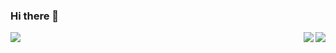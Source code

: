 ### Hi there 👋

<a href="https://github.com/MatBayern"><img src="https://github-readme-stats.vercel.app/api/top-langs/?username=MatBayern" align="left"></a><a href="https://github.com/MatBayern/mod_structure_minecraft"><img src="https://github-readme-stats.vercel.app/api/pin/?username=MatBayern&repo=mod_structure_minecraft" align="right"></a>
<a href="https://github.com/MatBayern/PHP-Login-Api"><img src="https://github-readme-stats.vercel.app/api/pin/?username=MatBayern&repo=PHP-Login-Api" align="right"></a>
<br><br><br><br><br><br><br>

<!--
**WoodyLetsCode/WoodyLetsCode** is a ✨ _special_ ✨ repository because its `README.md` (this file) appears on your GitHub profile.

Here are some ideas to get you started:

- 🔭 I’m currently working on ...
- 🌱 I’m currently learning ...
- 👯 I’m looking to collaborate on ...
- 🤔 I’m looking for help with ...
- 💬 Ask me about ...
- 📫 How to reach me: ...
- 😄 Pronouns: ...
- ⚡ Fun fact: ...
-->
